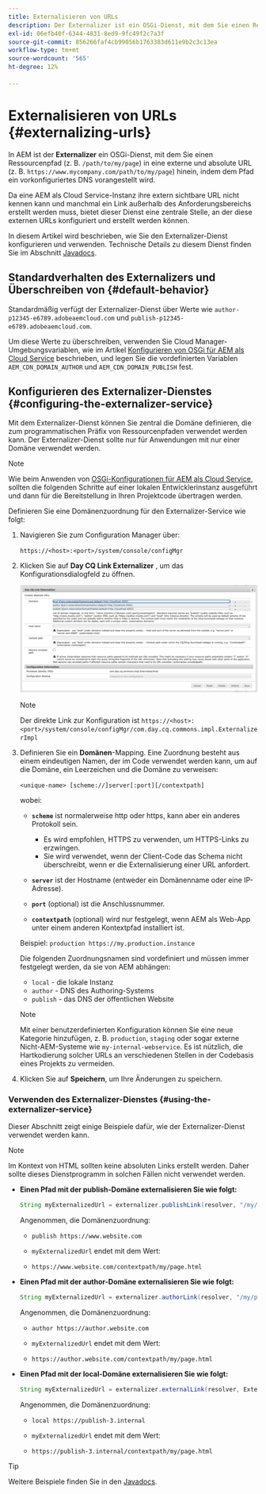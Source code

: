 ```yaml
---
title: Externalisieren von URLs
description: Der Externalizer ist ein OSGi-Dienst, mit dem Sie einen Ressourcenpfad programmgesteuert in eine externe und absolute URL umwandeln können.
exl-id: 06efb40f-6344-4831-8ed9-9fc49f2c7a3f
source-git-commit: 856266faf4cb99056b1763383d611e9b2c3c13ea
workflow-type: tm+mt
source-wordcount: '565'
ht-degree: 12%

---
```


# Externalisieren von URLs {#externalizing-urls}

In AEM ist der **Externalizer** ein OSGi-Dienst, mit dem Sie einen Ressourcenpfad (z. B. `/path/to/my/page`) in eine externe und absolute URL (z. B. `https://www.mycompany.com/path/to/my/page`) hinein, indem dem Pfad ein vorkonfiguriertes DNS vorangestellt wird.

Da eine AEM als Cloud Service-Instanz ihre extern sichtbare URL nicht kennen kann und manchmal ein Link außerhalb des Anforderungsbereichs erstellt werden muss, bietet dieser Dienst eine zentrale Stelle, an der diese externen URLs konfiguriert und erstellt werden können.

In diesem Artikel wird beschrieben, wie Sie den Externalizer-Dienst konfigurieren und verwenden. Technische Details zu diesem Dienst finden Sie im Abschnitt [Javadocs](https://experienceleague.adobe.com/docs/experience-manager-cloud-service-javadoc/com/day/cq/commons/Externalizer.html).

## Standardverhalten des Externalizers und Überschreiben von {#default-behavior}

Standardmäßig verfügt der Externalizer-Dienst über Werte wie `author-p12345-e6789.adobeaemcloud.com` und `publish-p12345-e6789.adobeaemcloud.com`.

Um diese Werte zu überschreiben, verwenden Sie Cloud Manager-Umgebungsvariablen, wie im Artikel [Konfigurieren von OSGi für AEM als Cloud Service](/help/implementing/deploying/configuring-osgi.md#cloud-manager-api-format-for-setting-properties) beschrieben, und legen Sie die vordefinierten Variablen `AEM_CDN_DOMAIN_AUTHOR` und `AEM_CDN_DOMAIN_PUBLISH` fest.

## Konfigurieren des Externalizer-Dienstes {#configuring-the-externalizer-service}

Mit dem Externalizer-Dienst können Sie zentral die Domäne definieren, die zum programmatischen Präfix von Ressourcenpfaden verwendet werden kann. Der Externalizer-Dienst sollte nur für Anwendungen mit nur einer Domäne verwendet werden.

>[!NOTE]
>
>Wie beim Anwenden von [OSGi-Konfigurationen für AEM als Cloud Service,](/help/implementing/deploying/overview.md#osgi-configuration) sollten die folgenden Schritte auf einer lokalen Entwicklerinstanz ausgeführt und dann für die Bereitstellung in Ihren Projektcode übertragen werden.

Definieren Sie eine Domänenzuordnung für den Externalizer-Service wie folgt:

1. Navigieren Sie zum Configuration Manager über:

   `https://<host>:<port>/system/console/configMgr`

1. Klicken Sie auf **Day CQ Link Externalizer** , um das Konfigurationsdialogfeld zu öffnen.

   ![Die OSGi-Konfiguration des Externalizer](./assets/externalizer-osgi.png)

   >[!NOTE]
   >
   >Der direkte Link zur Konfiguration ist `https://<host>:<port>/system/console/configMgr/com.day.cq.commons.impl.ExternalizerImpl`

1. Definieren Sie ein **Domänen**-Mapping. Eine Zuordnung besteht aus einem eindeutigen Namen, der im Code verwendet werden kann, um auf die Domäne, ein Leerzeichen und die Domäne zu verweisen:

   `<unique-name> [scheme://]server[:port][/contextpath]`

   wobei:

   * **`scheme`** ist normalerweise http oder https, kann aber ein anderes Protokoll sein.

      * Es wird empfohlen, HTTPS zu verwenden, um HTTPS-Links zu erzwingen.
      * Sie wird verwendet, wenn der Client-Code das Schema nicht überschreibt, wenn er die Externalisierung einer URL anfordert.
   * **`server`** ist der Hostname (entweder ein Domänenname oder eine IP-Adresse).
   * **`port`** (optional) ist die Anschlussnummer.
   * **`contextpath`** (optional) wird nur festgelegt, wenn AEM als Web-App unter einem anderen Kontextpfad installiert ist.

   Beispiel: `production https://my.production.instance`

   Die folgenden Zuordnungsnamen sind vordefiniert und müssen immer festgelegt werden, da sie von AEM abhängen:

   * `local` - die lokale Instanz
   * `author` - DNS des Authoring-Systems
   * `publish` - das DNS der öffentlichen Website

   >[!NOTE]
   >
   >Mit einer benutzerdefinierten Konfiguration können Sie eine neue Kategorie hinzufügen, z. B. `production`, `staging` oder sogar externe Nicht-AEM-Systeme wie `my-internal-webservice`. Es ist nützlich, die Hartkodierung solcher URLs an verschiedenen Stellen in der Codebasis eines Projekts zu vermeiden.

1. Klicken Sie auf **Speichern**, um Ihre Änderungen zu speichern.

### Verwenden des Externalizer-Dienstes {#using-the-externalizer-service}

Dieser Abschnitt zeigt einige Beispiele dafür, wie der Externalizer-Dienst verwendet werden kann.

>[!NOTE]
>
>Im Kontext von HTML sollten keine absoluten Links erstellt werden. Daher sollte dieses Dienstprogramm in solchen Fällen nicht verwendet werden.

* **Einen Pfad mit der publish-Domäne externalisieren Sie wie folgt:**

   ```java
   String myExternalizedUrl = externalizer.publishLink(resolver, "/my/page") + ".html";
   ```

   Angenommen, die Domänenzuordnung:

   * `publish https://www.website.com`

   * `myExternalizedUrl` endet mit dem Wert:

   * `https://www.website.com/contextpath/my/page.html`

* **Einen Pfad mit der author-Domäne externalisieren Sie wie folgt:**

   ```java
   String myExternalizedUrl = externalizer.authorLink(resolver, "/my/page") + ".html";
   ```

   Angenommen, die Domänenzuordnung:

   * `author https://author.website.com`

   * `myExternalizedUrl` endet mit dem Wert:

   * `https://author.website.com/contextpath/my/page.html`

* **Einen Pfad mit der local-Domäne externalisieren Sie wie folgt:**

   ```java
   String myExternalizedUrl = externalizer.externalLink(resolver, Externalizer.LOCAL, "/my/page") + ".html";
   ```

   Angenommen, die Domänenzuordnung:

   * `local https://publish-3.internal`

   * `myExternalizedUrl` endet mit dem Wert:

   * `https://publish-3.internal/contextpath/my/page.html`

>[!TIP]
>
>Weitere Beispiele finden Sie in den [Javadocs](https://experienceleague.adobe.com/docs/experience-manager-cloud-service-javadoc/com/day/cq/commons/Externalizer.html).
